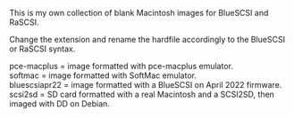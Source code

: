 This is my own collection of blank Macintosh images for BlueSCSI and RaSCSI.

Change the extension and rename the hardfile accordingly to the BlueSCSI or RaSCSI syntax.

pce-macplus = image formatted with pce-macplus emulator.  
softmac = image formatted with SoftMac emulator.  
bluescsiapr22 = image formatted with a BlueSCSI on April 2022 firmware.  
scsi2sd = SD card formatted with a real Macintosh and a SCSI2SD, then imaged with DD on Debian.  
